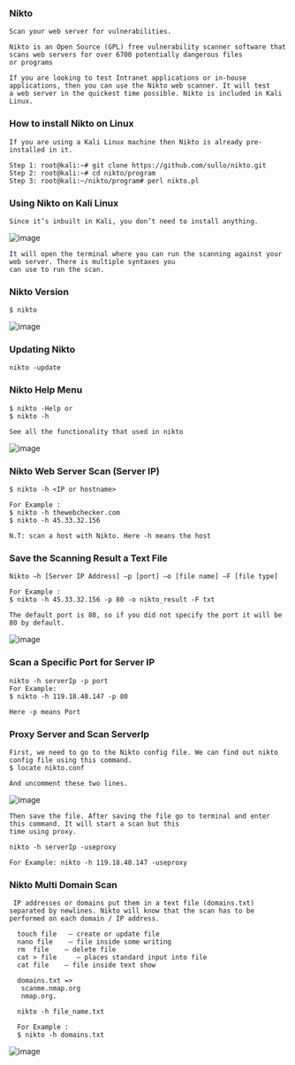 ### Nikto
```
Scan your web server for vulnerabilities. 

Nikto is an Open Source (GPL) free vulnerability scanner software that scans web servers for over 6700 potentially dangerous files
or programs

If you are looking to test Intranet applications or in-house applications, then you can use the Nikto web scanner. It will test
a web server in the quickest time possible. Nikto is included in Kali Linux.
```
### How to install Nikto on Linux
```
If you are using a Kali Linux machine then Nikto is already pre-installed in it. 

Step 1: root@kali:~# git clone https://github.com/sullo/nikto.git
Step 2: root@kali:~# cd nikto/program
Step 3: root@kali:~/nikto/program# perl nikto.pl

```
### Using Nikto on Kali Linux
```
Since it’s inbuilt in Kali, you don’t need to install anything.
```
![image](https://user-images.githubusercontent.com/59710234/154805095-e2fb3bd0-5373-4ffc-a5c8-ec01705119ed.png)
```
It will open the terminal where you can run the scanning against your web server. There is multiple syntaxes you 
can use to run the scan.
```
### Nikto Version
```
$ nikto
```
![image](https://user-images.githubusercontent.com/59710234/154814147-d423ffcc-594c-4e3a-8e12-dcaf4c2cfc80.png)

### Updating Nikto
```
nikto -update
```
### Nikto Help Menu
```
$ nikto -Help or
$ nikto -h

See all the functionality that used in nikto
```
![image](https://user-images.githubusercontent.com/59710234/154814974-8f51234b-b909-4c2d-b144-e74a01ea7501.png)

### Nikto Web Server Scan (Server IP)
```
$ nikto -h <IP or hostname>

For Example : 
$ nikto -h thewebchecker.com
$ nikto -h 45.33.32.156

N.T: scan a host with Nikto. Here -h means the host
```
### Save the Scanning Result a Text File
```
Nikto –h [Server IP Address] –p [port] –o [file name] –F [file type]

For Example :
$ nikto -h 45.33.32.156 -p 80 -o nikto_result -F txt

The default port is 80, so if you did not specify the port it will be 80 by default.
```
![image](https://user-images.githubusercontent.com/59710234/154804141-0769a334-23dc-4774-977f-c699aeb8d6bd.png)

### Scan a Specific Port for Server IP
```
nikto -h serverIp -p port
For Example: 
$ nikto -h 119.18.48.147 -p 80

Here -p means Port
```
### Proxy Server and Scan ServerIp
```
First, we need to go to the Nikto config file. We can find out nikto config file using this command.
$ locate nikto.conf

And uncomment these two lines.
```
![image](https://user-images.githubusercontent.com/59710234/154817466-2e1c6976-c1c6-4586-a3ad-7ffbe9821a01.png)

```
Then save the file. After saving the file go to terminal and enter this command. It will start a scan but this 
time using proxy.

nikto -h serverIp -useproxy

For Example: nikto -h 119.18.48.147 -useproxy
```
### Nikto Multi Domain Scan
```
 IP addresses or domains put them in a text file (domains.txt) separated by newlines. Nikto will know that the scan has to be performed on each domain / IP address.
 
  touch file   — create or update file
  nano file    — file inside some writing
  rm  file    — delete file
  cat > file     — places standard input into file
  cat file    — file inside text show
  
  domains.txt =>
   scanme.nmap.org
   nmap.org.
  
  nikto -h file_name.txt
  
  For Example : 
  $ nikto -h domains.txt
```
![image](https://user-images.githubusercontent.com/59710234/154817223-b3edca82-b05e-49ff-a2be-6ee5561e7962.png)
